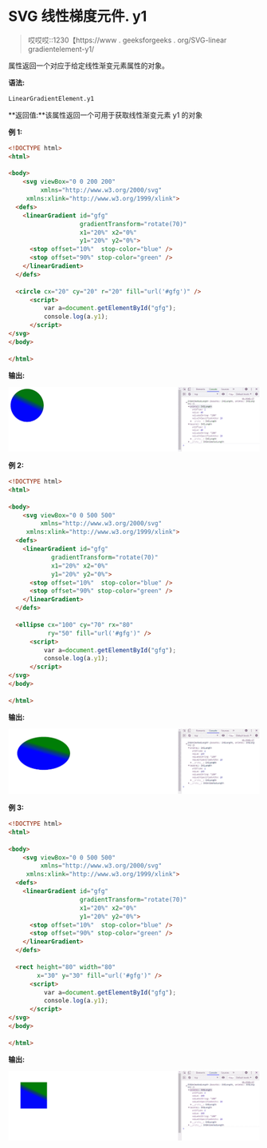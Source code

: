 # SVG 线性梯度元件. y1

> 哎哎哎::1230【https://www . geeksforgeeks . org/SVG-linear gradientelement-y1/

属性返回一个对应于给定线性渐变元素属性的对象。

**语法:**

```html
LinearGradientElement.y1
```

**返回值:**该属性返回一个可用于获取线性渐变元素 y1 的对象

**例 1:**

```html
<!DOCTYPE html>
<html>

<body>
    <svg viewBox="0 0 200 200" 
         xmlns="http://www.w3.org/2000/svg"
     xmlns:xlink="http://www.w3.org/1999/xlink">
  <defs>
    <linearGradient id="gfg" 
                    gradientTransform="rotate(70)" 
                    x1="20%" x2="0%" 
                    y1="20%" y2="0%">
      <stop offset="10%"  stop-color="blue" />
      <stop offset="90%" stop-color="green" />
    </linearGradient>
  </defs>

  <circle cx="20" cy="20" r="20" fill="url('#gfg')" />
      <script>
          var a=document.getElementById("gfg");
          console.log(a.y1);
      </script>
</svg>
</body>

</html>
```

**输出:**

![](img/6b718e6d6faa122ca1f1dd4080ba3bab.png)

**例 2:**

```html
<!DOCTYPE html>
<html>

<body>
    <svg viewBox="0 0 500 500"
         xmlns="http://www.w3.org/2000/svg"
     xmlns:xlink="http://www.w3.org/1999/xlink">
  <defs>
    <linearGradient id="gfg" 
            gradientTransform="rotate(70)" 
            x1="20%" x2="0%"
            y1="20%" y2="0%">
      <stop offset="10%"  stop-color="blue" />
      <stop offset="90%" stop-color="green" />
    </linearGradient>
  </defs>

  <ellipse cx="100" cy="70" rx="80" 
           ry="50" fill="url('#gfg')" />
      <script>
          var a=document.getElementById("gfg");
          console.log(a.y1);
      </script>
</svg>
</body>

</html>
```

**输出:**

![](img/708fa1d7a60159eae319fa0b257f3e20.png)

**例 3:**

```html
<!DOCTYPE html>
<html>

<body>
    <svg viewBox="0 0 500 500"
         xmlns="http://www.w3.org/2000/svg"
     xmlns:xlink="http://www.w3.org/1999/xlink">
  <defs>
    <linearGradient id="gfg" 
                    gradientTransform="rotate(70)" 
                    x1="20%" x2="0%" 
                    y1="20%" y2="0%">
      <stop offset="10%"  stop-color="blue" />
      <stop offset="90%" stop-color="green" />
    </linearGradient>
  </defs>

  <rect height="80" width="80"
        x="30" y="30" fill="url('#gfg')" />
      <script>
          var a=document.getElementById("gfg");
          console.log(a.y1);
      </script>
</svg>
</body>

</html>
```

**输出:**

![](img/a3f578bfe69136e192c52b28feee53ef.png)